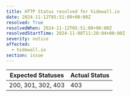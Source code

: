```yaml
---
title: HTTP Status resolved for hidewall.io
date: 2024-11-12T05:51:09+00:00Z
resolved: True
resolvedWhen: 2024-11-12T05:51:09+00:00Z
resolvedStartTime: 2024-11-08T11:28:04+00:00Z
severity: notice
affected:
  - hidewall.io
section: issue
---
```


| Expected Statuses | Actual Status  |
|-------------------|----------------|
| 200, 301, 302, 403 | 403 |
